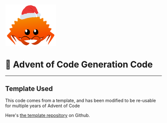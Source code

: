 <img src="./.assets/christmas_ferris.png" width="164">

# 🎄 Advent of Code Generation Code

---

## Template Used

This code comes from a template, and has been modified to be re-usable for multiple years of Advent of Code

Here's [the template repository](https://github.com/fspoettel/advent-of-code-rust) on Github.
